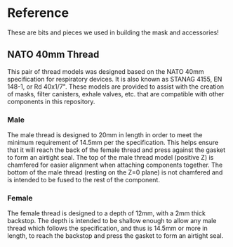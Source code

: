 # Reference
These are bits and pieces we used in building the mask and accessories!

## NATO 40mm Thread
This pair of thread models was designed based on the NATO 40mm specification for respiratory devices. It is also known as STANAG 4155, EN 148-1, or Rd 40x1/7". These models are provided to assist with the creation of masks, filter canisters, exhale valves, etc. that are compatible with other components in this repository.

### Male
The male thread is designed to 20mm in length in order to meet the minimum requirement of 14.5mm per the specification. This helps ensure that it will reach the back of the female thread and press against the gasket to form an airtight seal. The top of the male thread model (positive Z) is chamfered for easier alignment when attaching components together. The bottom of the male thread (resting on the Z=0 plane) is not chamfered and is intended to be fused to the rest of the component.

### Female
The female thread is designed to a depth of 12mm, with a 2mm thick backstop. The depth is intended to be shallow enough to allow any male thread which follows the specification, and thus is 14.5mm or more in length, to reach the backstop and press the gasket to form an airtight seal.
